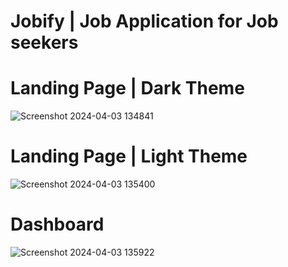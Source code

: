 # Jobify | Job Application for Job seekers

# Landing Page | Dark Theme
![Screenshot 2024-04-03 134841](https://github.com/iamumesh2058/Jobify/assets/101959977/0cf8b418-a973-4239-be86-e10470e099ca)

# Landing Page | Light Theme
![Screenshot 2024-04-03 135400](https://github.com/iamumesh2058/Jobify/assets/101959977/de98a55d-6509-43b8-a290-c3af4a37b4ad)

# Dashboard
![Screenshot 2024-04-03 135922](https://github.com/iamumesh2058/Jobify/assets/101959977/5e487a5c-d233-4385-a37b-011f07c04a71)
